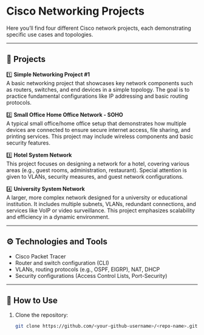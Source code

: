 # Cisco Networking Projects

Here you’ll find four different Cisco network projects, each demonstrating specific use cases and topologies.

---

## 📁 Projects

1️⃣ **Simple Networking Project #1**  
A basic networking project that showcases key network components such as routers, switches, and end devices in a simple topology. The goal is to practice fundamental configurations like IP addressing and basic routing protocols.

2️⃣ **Small Office Home Office Network - SOHO**  
A typical small office/home office setup that demonstrates how multiple devices are connected to ensure secure internet access, file sharing, and printing services. This project may include wireless components and basic security features.

3️⃣ **Hotel System Network**  
This project focuses on designing a network for a hotel, covering various areas (e.g., guest rooms, administration, restaurant). Special attention is given to VLANs, security measures, and guest network configurations.

4️⃣ **University System Network**  
A larger, more complex network designed for a university or educational institution. It includes multiple subnets, VLANs, redundant connections, and services like VoIP or video surveillance. This project emphasizes scalability and efficiency in a dynamic environment.

---

## ⚙️ Technologies and Tools

- Cisco Packet Tracer 
- Router and switch configuration (CLI)
- VLANs, routing protocols (e.g., OSPF, EIGRP), NAT, DHCP
- Security configurations (Access Control Lists, Port-Security)

---

## 🚀 How to Use

1. Clone the repository:  
   ```bash
   git clone https://github.com/<your-github-username>/<repo-name>.git
